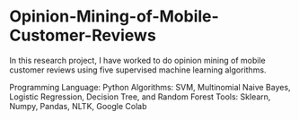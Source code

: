 # Opinion-Mining-of-Mobile-Customer-Reviews

In this research project, I have worked to do opinion mining of mobile customer reviews using five supervised machine learning algorithms.

Programming Language: Python
Algorithms: SVM, Multinomial Naive Bayes, Logistic Regression, Decision Tree, and Random Forest
Tools: Sklearn, Numpy, Pandas, NLTK, Google Colab
